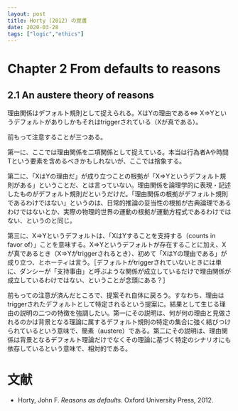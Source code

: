 ```yaml
---
layout: post
title: Horty (2012) の覚書
date: 2020-03-28
tags: ["logic","ethics"]
---
```


# Chapter 2 From defaults to reasons
## 2.1 An austere theory of reasons
理由関係はデフォルト規則として捉えられる。XはYの理由である⇔ X⇒Yというデフォルトがありしかもそれはtriggerされている（Xが真である）。

前もって注意することが三つある。

第一に、ここでは理由関係を二項関係として捉えている。本当は行為者Aや時間Tという要素を含めるべきかもしれないが、ここでは捨象する。

第二に、「XはYの理由だ」が成り立つことの根拠が「X⇒Yというデフォルト規則がある」ということだ、とは言っていない。理由関係を論理学的に表現・記述したものがデフォルト規則だというだけだ。「理由関係の根拠がデフォルト規則であるわけではない」というのは、日常的推論の妥当性の根拠が古典論理であるわけではないとか、実際の物理的世界の運動の根拠が運動方程式であるわけではない、というのと同じ。

第三に、X⇒Yというデフォルトは、「XはYすることを支持する（counts in favor of）」ことを意味する。X⇒Yというデフォルトが存在することに加え、Xが真であるとき（X⇒Yがtriggerされるとき）、初めて「XはYの理由である」が成り立つ、とホーティは言う。［デフォルトがtriggerされていないときには単に、ダンシーが「支持事由」と呼ぶような関係が成立しているだけで理由関係が成立しているわけではない、ということが念頭にある？］

前もっての注意が済んだところで、提案それ自体に戻ろう。すなわち、理由はtriggerされたデフォルトとして特定されるという提案に。結果として生じる理由の説明の二つの特徴を強調したい。第一にその説明は、何が何の理由と見做されるのかは背景となる理論に属するデフォルト規則の特定の集合に強く結びつけられているという意味で、簡素（austere）である。第二にその説明は、理由関係は背景となるデフォルト理論だけでなくその理論に基づく特定のシナリオにも依存しているという意味で、相対的である。

# 文献
- Horty, John F. *Reasons as defaults*. Oxford University Press, 2012.

